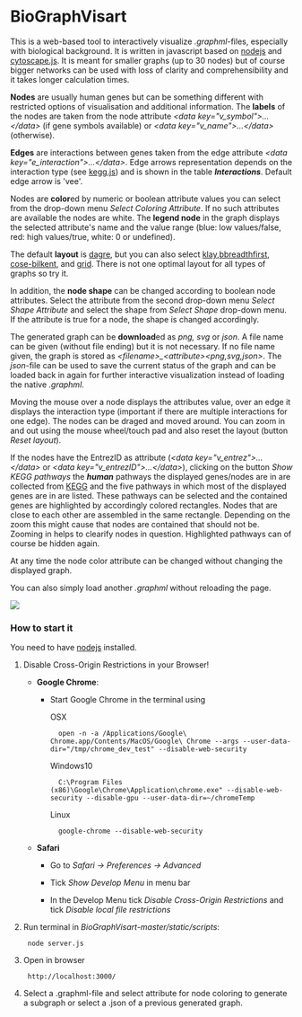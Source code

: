 # BioGraphVisart
This is a web-based tool to interactively visualize *.graphml*-files, especially with biological background. It is written in javascript based on [nodejs](nodejs.org) and [cytoscape.js](http://js.cytoscape.org). It is meant for smaller graphs (up to 30 nodes) but of course bigger networks can be used with loss of clarity and comprehensibility and it takes longer calculation times.

**Nodes** are usually human genes but can be something different with restricted options of visualisation and additional information.
The **labels** of the nodes are taken from the node attribute *\<data key="v\_symbol"\>...\</data\>* (if gene symbols available) or *\<data key="v\_name"\>...\</data\>* (otherwise).

**Edges** are interactions between genes taken from the edge attribute *\<data key="e_interaction"\>...\</data\>*. Edge arrows representation depends on the interaction type (see [kegg.js](https://www.kegg.jp/kegg/xml/docs/)) and is shown in the table ***Interactions***. Default edge arrow is 'vee'.

Nodes are **color**ed by numeric or boolean attribute values you can select from the drop-down menu *Select Coloring Attribute*. If no such attributes are available the nodes are white. The **legend node** in the graph displays the selected attribute's name and the value range (blue: low values/false, red: high values/true, white: 0 or undefined).

The default **layout** is [dagre](https://github.com/cytoscape/cytoscape.js-dagre), but you can also select [klay](https://github.com/cytoscape/cytoscape.js-klay),[bbreadthfirst](https://github.com/cytoscape/cytoscape.js/tree/master/documentation/demos/images-breadthfirst-layout), [cose-bilkent](), and [grid](https://github.com/cytoscape/cytoscape.js-cose-bilkent). There is not one optimal layout for all types of graphs so try it.

In addition, the **node shape** can be changed according to boolean node attributes. Select the attribute from the second drop-down menu *Select Shape Attribute* and select the shape from *Select Shape* drop-down menu. If the attribute is true for a node, the shape is changed accordingly.

The generated graph can be **download**ed as *png, svg* or *json*. A file name can be given (without file ending) but it is not necessary. If no file name given, the graph is stored as *\<filename\>\_\<attribute\>\<png,svg,json\>*. The *json*-file can be used to save the current status of the graph and can be loaded back in again for further interactive visualization instead of loading the native *.graphml*.

Moving the mouse over a node displays the attributes value, over an edge it displays the interaction type (important if there are multiple interactions for one edge). The nodes can be draged and moved around. You can zoom in and out using the mouse wheel/touch pad and also reset the layout (button *Reset layout*).

If the nodes have the EntrezID as attribute (*\<data key="v\_entrez"\>...\</data\>* or *\<data key="v\_entrezID"\>...\</data\>*), clicking on the button *Show KEGG pathways* the ***human*** pathways the displayed genes/nodes are in are collected from [KEGG](https://www.genome.jp/kegg/) and the five pathways in which most of the displayed genes are in are listed. These pathways can be selected and the contained genes are highlighted by accordingly colored rectangles. Nodes that are close to each other are assembled in the same rectangle. Depending on the zoom this might cause that nodes are contained that should not be. Zooming in helps to clearify nodes in question. Highlighted pathways can of course be hidden again. 

At any time the node color attribute can be changed without changing the displayed graph. 

You can also simply load another *.graphml* without reloading the page.
 
![](https://github.com/MirjamFi/SubgraphVisualization/blob/master/Example.png)


### How to start it
You need to have [nodejs](nodejs.org) installed.

1. Disable Cross-Origin Restrictions in your Browser!  

	- **Google Chrome**:
		* Start Google Chrome in the terminal using 

	 		OSX 
	 
	 			open -n -a /Applications/Google\ Chrome.app/Contents/MacOS/Google\ Chrome --args --user-data-dir="/tmp/chrome_dev_test" --disable-web-security
	 		Windows10
		
				C:\Program Files (x86)\Google\Chrome\Application\chrome.exe" --disable-web-security --disable-gpu --user-data-dir=~/chromeTemp

			Linux
		
				google-chrome --disable-web-security

	- **Safari**
		* Go to *Safari -> Preferences -> Advanced*

		* Tick *Show Develop Menu* in menu bar

		* In the Develop Menu tick *Disable Cross-Origin Restrictions* and tick *Disable local file restrictions*


2. Run terminal in *BioGraphVisart-master/static/scripts*: 
		
		node server.js 

3. Open in browser

		http://localhost:3000/

4. Select a .graphml-file and select attribute for node coloring to generate a subgraph or select a .json of a previous generated graph.


